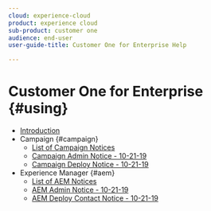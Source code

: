 ```yaml
---
cloud: experience-cloud
product: experience cloud
sub-product: customer one
audience: end-user
user-guide-title: Customer One for Enterprise Help

---
```


# Customer One for Enterprise {#using}

+ [Introduction](home.md)
+ Campaign {#campaign}
  + [List of Campaign Notices](campaign-list.md)
  + [Campaign Admin Notice - 10-21-19](campaign-admin.md)
  + [Campaign Deploy Notice - 10-21-19](campaign-deploy.md)
+ Experience Manager {#aem}
  + [List of AEM Notices](aem-list.md)
  + [AEM Admin Notice - 10-21-19](aem-admin.md)
  + [AEM Deploy Contact Notice - 10-21-19](aem-deploy.md)
